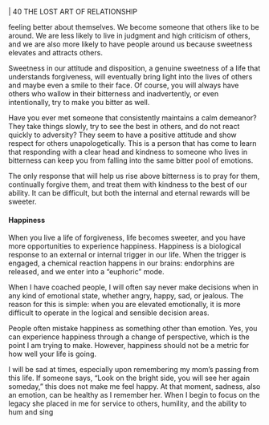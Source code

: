 | 40 THE LOST ART OF RELATIONSHIP

feeling better about themselves. We become someone that others like to be
around. We are less likely to live in judgment and high criticism of others, and
we are also more likely to have people around us because sweetness elevates and
attracts others.

Sweetness in our attitude and disposition, a genuine sweetness of a life that
understands forgiveness, will eventually bring light into the lives of others and
maybe even a smile to their face. Of course, you will always have others who
wallow in their bitterness and inadvertently, or even intentionally, try to make
you bitter as well.

Have you ever met someone that consistently maintains a calm demeanor?
They take things slowly, try to see the best in others, and do not react quickly
to adversity? They seem to have a positive attitude and show respect for others
unapologetically. This is a person that has come to learn that responding with a
clear head and kindness to someone who lives in bitterness can keep you from
falling into the same bitter pool of emotions.

The only response that will help us rise above bitterness is to pray for them,
continually forgive them, and treat them with kindness to the best of our ability. It
can be difficult, but both the internal and eternal rewards will be sweeter.

#### Happiness

When you live a life of forgiveness, life becomes sweeter, and you have
more opportunities to experience happiness. Happiness is a biological response
to an external or internal trigger in our life. When the trigger is engaged, a
chemical reaction happens in our brains: endorphins are released, and we enter
into a “euphoric” mode.

When I have coached people, I will often say never make decisions when in
any kind of emotional state, whether angry, happy, sad, or jealous. The reason
for this is simple: when you are elevated emotionally, it is more difficult to
operate in the logical and sensible decision areas.

People often mistake happiness as something other than emotion. Yes, you
can experience happiness through a change of perspective, which is the point
I am trying to make. However, happiness should not be a metric for how well
your life is going.

I will be sad at times, especially upon remembering my mom’s passing
from this life. If someone says, “Look on the bright side, you will see her again
someday,” this does not make me feel happy. At that moment, sadness, also an
emotion, can be healthy as I remember her. When I begin to focus on the legacy
she placed in me for service to others, humility, and the ability to hum and sing